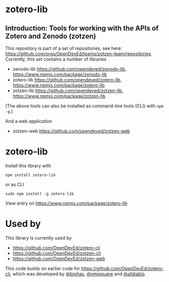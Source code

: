 # zotero-lib
## Introduction: Tools for working with the APIs of Zotero and Zenodo (zotzen)

This repository is part of a set of repositories, see here: https://github.com/orgs/OpenDevEd/teams/zotzen-team/repositories. Currently, this set contains a number of libraries
- zenodo-lib https://github.com/opendeved/zenodo-lib, https://www.npmjs.com/package/zenodo-lib
- zotero-lib https://github.com/opendeved/zotero-lib, https://www.npmjs.com/package/zotero-lib
- zotzen-lib https://github.com/opendeved/zotzen-lib, https://www.npmjs.com/package/zotzen-lib

(The above tools can also be installed as command-line tools (CLI) with `npm -g`.)

And a web application
- zotzen-web https://github.com/opendeved/zotzen-web

# zotero-lib

Install this library with
```
npm install zotero-lib
```
or as CLI
```
sudo npm install -g zotero-lib
```
View entry on https://www.npmjs.com/package/zotero-lib

# Used by
This library is currently used by 
- https://github.com/OpenDevEd/zotero-cli
- https://github.com/OpenDevEd/zotzen-cli
- https://github.com/OpenDevEd/zotzen-web

This code builds on earlier code for https://github.com/OpenDevEd/zotero-cli, which was developed by [@bjohas](https://github.com/bjohas), [@retorquere](https://github.com/retorquere) and [@a1diablo](https://github.com/a1diablo).
